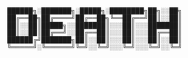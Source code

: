 
██████╗░███████╗░█████╗░████████╗██╗░░██╗
██╔══██╗██╔════╝██╔══██╗╚══██╔══╝██║░░██║
██║░░██║█████╗░░███████║░░░██║░░░███████║
██║░░██║██╔══╝░░██╔══██║░░░██║░░░██╔══██║
██████╔╝███████╗██║░░██║░░░██║░░░██║░░██║
╚═════╝░╚══════╝╚═╝░░╚═╝░░░╚═╝░░░╚═╝░░╚═╝
